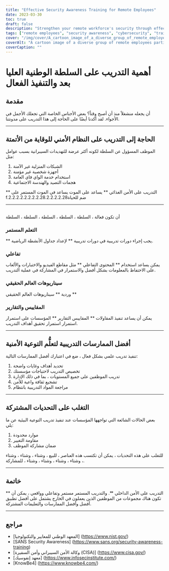 ```yaml
---
title: "Effective Security Awareness Training for Remote Employees"
date: 2023-03-30
toc: true
draft: false
description: "Strengthen your remote workforce's security through effective security awareness training, and learn how to implement it successfully."
tags: ["remote employees", "security awareness", "cybersecurity", "training", "remote workforce", "phishing", "best practices", "security culture", "gamification", "NIST", "CISA", "SANS Security Awareness", "Infosec Institute", "KnowBe4", "continuous learning", "real-world scenarios", "interactive training", "cyber threats", "security training platforms"]
cover: "/img/cover/A_cartoon_image_of_a_diverse_group_of_remote_employees.png"
coverAlt: "A cartoon image of a diverse group of remote employees participating in an engaging security awareness training session on their laptops, with various cybersecurity symbols surrounding them."
coverCaption: ""
---
```


 # أهمية التدريب على السلطة الوطنية العليا بعد والتنفيذ الفعال  ## مقدمة  أن يجعله منشغلاً منذ أن أصبح وقتاً؟ بعض الأجناس الخاصة التي تجعلك الأجمل في الأجواء. لقد أكدنا أيضًا على الحاجة إلى هذا التدريب على مدونتنا.  ______  ## الحاجة إلى التدريب على النظام الأمني للوقاية من الأتمتة  الموظف المسؤول عن السلطة لكونه أكثر عرضة للتهديدات السيبرانية بسبب عوامل مثل:  1. الشبكات المنزلية غير الآمنة 2. أجهزة شخصية غير مؤمنة 3. استخدام خدمة الواي فاي العامة 4. هجمات التصيد والهندسة الاجتماعية  ** التدريب على الأمن الغذائي ** يساعد على الموت يساعد في الموت المستمر على f.2.2.2.2.2.2.2.2.28.2.2.2.2.28ضم للحياة  ______  ##  أن تكون فعالة ، السلطة ، السلطة ، السلطة ، السلطة ، السلطة  ### التعلم المستمر  ** يجب إجراء دورات تدريبية في دورات تدريبية ** لإعداد جداول الأنشطة الرياضية.  ### تفاعلي  يمكن يساعد استخدام ** المحتوى التفاعلي ** مثل مقاطع الفيديو والاختبارات والألعاب على الاحتفاظ بالمعلومات بشكل أفضل والاستمرار في المشاركة في عملية التدريب.  ### سيناريوهات العالم الحقيقي  وردية ** سيناريوهات العالم الحقيقي **  ### المقاييس والتقارير  يمكن أن يساعد تنفيذ المقاولات ** المقاييس التقارير ** المؤسسات على استمرار استمرار استمرار تحقيق أهداف التدريب. ______  ## أفضل الممارسات التدريبية لتعلُّم التوعية الأمنية  تنفيذ تدريب علمي بشكل فعال ، ضع في اعتبارك أفضل الممارسات التالية:  1. تحديد أهداف وغايات واضحة 2. تخصيص التدريب لاحتياجات مؤسستك 3. تدريب الموظفين على جميع المستويات ، بما في ذلك الإدارة 4. تشجيع ثقافة واعية للأمن 5. مراجعة المواد التدريبية بانتظام  ______  ## التغلب على التحديات المشتركة  بعض الحالات الشائعة التي تواجهها المؤسسات عند تنفيذ تدريب التوعية البيئية عن ما يلي:  1. موارد محدودة 2. مقاومة التغيير 3. ضمان مشاركة الموظف  للتغلب على هذه التحديات ، يمكن أن تكتسب هذه العناصر ، للبيع ، وشتاء ، وشتاء ، وشتاء ، وشتاء ، وشتاء ، وشتاء ، وشتاء ، للمشاركة.  ______  ## خاتمة  ** التدريب على الأمن الداخلي **. والتدريب المستمر مستمر وتفاعلي وواقعي ، يمكن أن تكون هناك مجموعات من الموظفين الذين يعملون في الخارج يشتمل على أفضل تطبيق أفضل وأفضل الممارسات والتعليمات المشتركة.  ______  ## مراجع  - [المعهد الوطني للمعايير والتكنولوجيا] (https://www.nist.gov/) - [SANS Security Awareness] (https://www.sans.org/security-awareness-training) - [وكالة الأمن السيبراني وأمن السفيرة (CISA)] (https://www.cisa.gov/) - [معهد إنفوسيك] (https://www.infosecinstitute.com/) - [KnowBe4] (https://www.knowbe4.com/) 